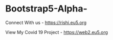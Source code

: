 # Bootstrap5-Alpha-

Connect With us -
https://rishi.eu5.org

View My Covid 19 Project -
https://web2.eu5.org